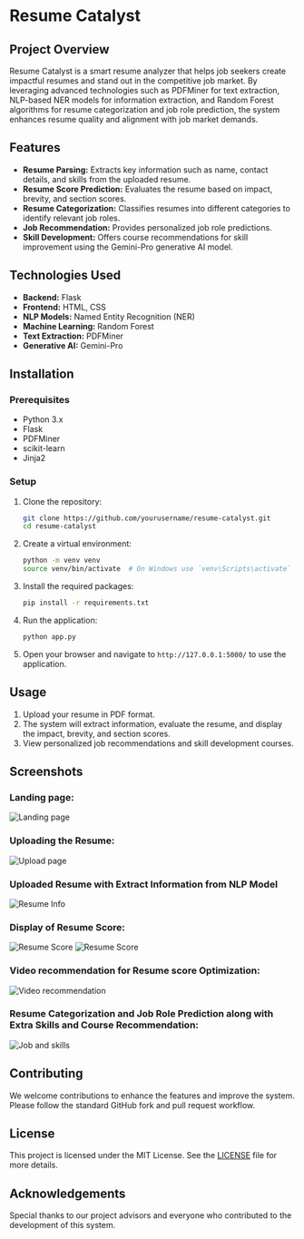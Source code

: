 # Resume Catalyst

## Project Overview
Resume Catalyst is a smart resume analyzer that helps job seekers create impactful resumes and stand out in the competitive job market. By leveraging advanced technologies such as PDFMiner for text extraction, NLP-based NER models for information extraction, and Random Forest algorithms for resume categorization and job role prediction, the system enhances resume quality and alignment with job market demands.

## Features
- **Resume Parsing:** Extracts key information such as name, contact details, and skills from the uploaded resume.
- **Resume Score Prediction:** Evaluates the resume based on impact, brevity, and section scores.
- **Resume Categorization:** Classifies resumes into different categories to identify relevant job roles.
- **Job Recommendation:** Provides personalized job role predictions.
- **Skill Development:** Offers course recommendations for skill improvement using the Gemini-Pro generative AI model.

## Technologies Used
- **Backend:** Flask
- **Frontend:** HTML, CSS
- **NLP Models:** Named Entity Recognition (NER)
- **Machine Learning:** Random Forest
- **Text Extraction:** PDFMiner
- **Generative AI:** Gemini-Pro

## Installation

### Prerequisites
- Python 3.x
- Flask
- PDFMiner
- scikit-learn
- Jinja2

### Setup
1. Clone the repository:
    ```bash
    git clone https://github.com/yourusername/resume-catalyst.git
    cd resume-catalyst
    ```

2. Create a virtual environment:
    ```bash
    python -m venv venv
    source venv/bin/activate  # On Windows use `venv\Scripts\activate`
    ```

3. Install the required packages:
    ```bash
    pip install -r requirements.txt
    ```

4. Run the application:
    ```bash
    python app.py
    ```

5. Open your browser and navigate to `http://127.0.0.1:5000/` to use the application.

## Usage
1. Upload your resume in PDF format.
2. The system will extract information, evaluate the resume, and display the impact, brevity, and section scores.
3. View personalized job recommendations and skill development courses.

## Screenshots
### Landing page:
![Landing page](readme_images/landing_page.png)
### Uploading the Resume:
![Upload page](readme_images/upload.png)
### Uploaded Resume with Extract Information from NLP Model
![Resume Info](readme_images/resume_information.jpg)
### Display of Resume Score:
![Resume Score](readme_images/resume_evaluation1.png)
![Resume Score](readme_images/resume_score.png)
### Video recommendation for Resume score Optimization: 
![Video recommendation](readme_images/youtube_recoom.png)
### Resume Categorization and Job Role Prediction along with Extra Skills and Course Recommendation: 
![Job and skills](readme_images/job&skill_recom.png)

 



## Contributing
We welcome contributions to enhance the features and improve the system. Please follow the standard GitHub fork and pull request workflow.

## License
This project is licensed under the MIT License. See the [LICENSE](LICENSE) file for more details.

## Acknowledgements
Special thanks to our project advisors and everyone who contributed to the development of this system.

